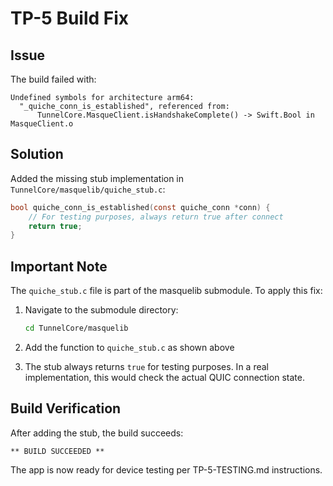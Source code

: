 # TP-5 Build Fix

## Issue
The build failed with:
```
Undefined symbols for architecture arm64:
  "_quiche_conn_is_established", referenced from:
      TunnelCore.MasqueClient.isHandshakeComplete() -> Swift.Bool in MasqueClient.o
```

## Solution
Added the missing stub implementation in `TunnelCore/masquelib/quiche_stub.c`:

```c
bool quiche_conn_is_established(const quiche_conn *conn) {
    // For testing purposes, always return true after connect
    return true;
}
```

## Important Note
The `quiche_stub.c` file is part of the masquelib submodule. To apply this fix:

1. Navigate to the submodule directory:
   ```bash
   cd TunnelCore/masquelib
   ```

2. Add the function to `quiche_stub.c` as shown above

3. The stub always returns `true` for testing purposes. In a real implementation,
   this would check the actual QUIC connection state.

## Build Verification
After adding the stub, the build succeeds:
```
** BUILD SUCCEEDED **
```

The app is now ready for device testing per TP-5-TESTING.md instructions.
